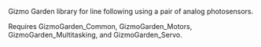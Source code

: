 Gizmo Garden library for line following using a pair of analog photosensors.

Requires GizmoGarden_Common, GizmoGarden_Motors, GizmoGarden_Multitasking, and GizmoGarden_Servo.